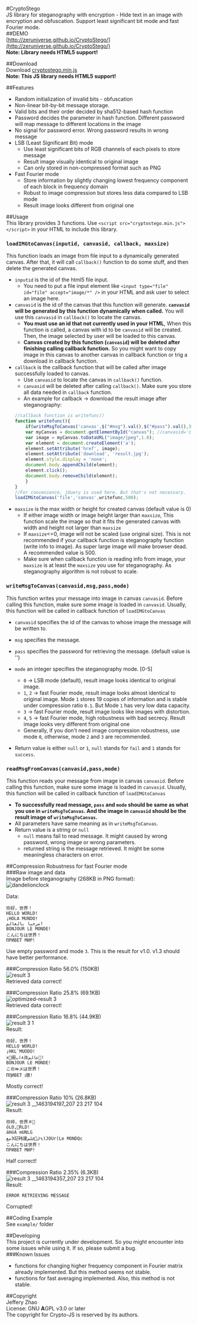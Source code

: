 #CryptoStego  
JS library for steganography with encryption - Hide text in an image with encryption and obfuscation. Support least significant bit mode and fast Fourier mode.      
##DEMO  
[http://zeruniverse.github.io/CryptoStego/](http://zeruniverse.github.io/CryptoStego/)  
**Note: Library needs HTML5 support!**  
   
##Download  
Download [cryptostego.min.js](https://github.com/zeruniverse/CryptoStego/releases/download/v1.3/cryptostego.min.js)  
**Note: This JS library needs HTML5 support!**  
  
##Features  
+ Random initialization of invalid bits - obfuscation  
+ Non-linear bit-by-bit message storage.    
+ Valid bits and their order decided by sha512-based hash function  
+ Password decides the parameter in hash function. Different password will map message to different locations in the image  
+ No signal for password error. Wrong password results in wrong message  
+ LSB (Least Significant Bit) mode
  + Use least significant bits of RGB channels of each pixels to store message  
  + Result image visually identical to original image  
  + Can only stored in non-compressed format such as PNG  
+ Fast Fourier mode
  + Store information by slightly changing lowest frequency component of each block in frequency domain  
  + Robust to image compression but stores less data compared to LSB mode  
  + Result image looks different from original one  
  
##Usage  
This library provides 3 functions. Use `<script src="cryptostego.min.js"></script>` in your HTML to include this library.  
### `loadIMGtoCanvas(inputid, canvasid, callback, maxsize)`  
This function loads an image from file input to a dynamically generated canvas. After that, it will call `callback()` function to do some stuff, and then delete the generated canvas.
  + `inputid` is the id of the html5 file input.
    + You need to put a file input element like `<input type="file" id="file" accept="image/*" />` in your HTML and ask user to select an image here.  
  + `canvasid` is the id of the canvas that this function will generate. **`canvasid` will be generated by this function dynamically when called.** You will use this `canvasid` in `callback()` to locate the canvas.    
    + **You must use an id that not currently used in your HTML**, When this function is called, a canvas with id to be `canvasid` will be created. Then, the image selected by user will be loaded to this canvas.  
    + **Canvas created by this function (`canvasid`) will be deleted after finishing calling callback function.** So you might want to copy image in this canvas to another canvas in callback function or trig a download in callback function.  
  + `callback` is the callback function that will be called after image successfully loaded to canvas.
    + Use `canvasid` to locate the canvas in `callback()` function.  
    + `canvasid` will be deleted after calling `callback()`. Make sure you store all data needed in `callback` function.  
    + An example for callback -> download the result image after steganography:
    ``` JavaScript
    //callback function is writefunc()
    function writefunc(){
        if(writeMsgToCanvas('canvas',$("#msg").val(),$("#pass").val(),3)!=null){ 
        var myCanvas = document.getElementById("canvas"); //canvasid='canvas'  
        var image = myCanvas.toDataURL("image/jpeg",1.0);    
        var element = document.createElement('a');
        element.setAttribute('href', image);
        element.setAttribute('download', 'result.jpg');
        element.style.display = 'none';
        document.body.appendChild(element);
        element.click();
        document.body.removeChild(element);        
        }
    }
    //For convenience, jQuery is used here. But that's not necessary.
    loadIMGtoCanvas('file','canvas',writefunc,500);
    ```
  + `maxsize` is the max width or height for created canvas (default value is 0)  
    + If either image width or image height larger than `maxsize`, This function scale the image so that it fits the generated canvas with width and height not larger than `maxsize`  
    + If `maxsize`<=0, image will not be scaled (use original size). This is not recommended if your callback function is steganography function (write info to image). As super large image will make browser dead. A recommended value is 500.  
    + Make sure when callback function is reading info from image, your `maxsize` is at least the `maxsize` you use for steganography. As steganography algorithm is not robust to scale.    
  
### `writeMsgToCanvas(canvasid,msg,pass,mode)`  
This function writes your message into image in canvas `canvasid`. Before calling this function, make sure some image is loaded in `canvasid`. Usually, this function will be called in callback function of `loadIMGtoCanvas`  
+ `canvasid` specifies the id of the canvas to whose image the message will be written to.  
+ `msg` specifies the message.  
+ `pass` specifies the password for retrieving the message. (default value is '')  
+ `mode` an integer specifies the steganography mode. [0-5]   
  + `0` -> LSB mode (default), result image looks identical to original image.  
  + `1`, `2` -> fast Fourier mode, result image looks almost identical to original image. Mode `1` stores 19 copies of information and is stable under compression ratio `0.1`. But Mode `1` has very low data capacity.   
  + `3` -> fast Fourier mode, result image looks like images with distortion.  
  + `4`, `5` -> fast Fourier mode, high robustness with bad secrecy. Result image looks very different from original one  
  + Generally, if you don't need image compression robustness, use mode `0`, otherwise, mode `2` and `3` are recommended.
  
+ Return value is either `null` or `1`, `null` stands for `fail` and `1` stands for `success`.  
  
### `readMsgFromCanvas(canvasid,pass,mode)`  
This function reads your message from image in canvas `canvasid`. Before calling this function, make sure some image is loaded in `canvasid`. Usually, this function will be called in callback function of `loadIMGtoCanvas`  
+ **To successfully read message, `pass` and `mode` should be same as what you use in `writeMsgToCanvas`. And the image in `canvasid` should be the result image of `writeMsgToCanvas`.**  
+ All parameters have same meaning as in `writeMsgToCanvas`.  
+ Return value is a string or `null`  
  + `null` means fail to read message. It might caused by wrong password, wrong image or wrong parameters.  
  + returned string is the message retrieved. It might be some meaningless characters on error.  
  
##Compression Robustness for fast Fourier mode  
###Raw image and data  
Image before steganography (268KB in PNG format):  
![dandelionclock](https://cloud.githubusercontent.com/assets/4648756/15265727/6b29773e-1941-11e6-9245-3275ff0afcf2.jpg)  

Data:  
```
你好，世界！
HELLO WORLD!
¡HOLA MUNDO!
مرحبا بالعالم!
BONJOUR LE MONDE!
こんにちは世界！
ПРИВЕТ МИР!
```

Use empty password and mode `3`. This is the result for v1.0. v1.3 should have better performance.    
  
###Compression Ratio 56.0% (150KB)  
![result 3](https://cloud.githubusercontent.com/assets/4648756/15265750/1986efc8-1942-11e6-8f4e-754e4c221f62.jpg)  
Retrieved data correct!  
  
###Compression Ratio 25.8% (69.1KB)  
![optimized-result 3](https://cloud.githubusercontent.com/assets/4648756/15265761/7e502a0a-1942-11e6-918e-f86fce06b001.jpg)  
Retrieved data correct!  
  
###Compression Ratio 16.8% (44.9KB)  
![result 3 1](https://cloud.githubusercontent.com/assets/4648756/15265783/5202b476-1943-11e6-921d-cbf1e1b76075.jpg)  
Result:  
```
你好，世界！
HELLO WORLD!
¡HKL`MUODO!
х阍٨اب诙عالم!
BONJOUR LE MONDE!
こ㊓ㅫメは世界！
ПȠИВЕТ ܐ萠!
```  
Mostly correct!  
  
###Compression Ratio 10% (26.8KB)  
![result 3 __1463194197_207 23 217 104](https://cloud.githubusercontent.com/assets/4648756/15265804/fc1d9c6e-1943-11e6-8325-6a5575447c8b.jpg)  
Result:  
```
你祽，世界＃
ōLO,׏RLD!
áHόA mUNLG 
معЭ記砘蘧لؙܧلمኂϊJOUr(Le MONDQc
こんにちは世界！
ПРИВЕТ МИР!
```  
Half correct!  
  
###Compression Ratio 2.35% (6.3KB)  
![result 3 __1463194357_207 23 217 104](https://cloud.githubusercontent.com/assets/4648756/15265818/7c9b7352-1944-11e6-9f32-3136fcdfb57d.jpg)  
Result:  
```
ERROR RETRIEVING MESSAGE
```  
Corrupted!  
  
##Coding Example  
See `example/` folder  
  
##Developing  
This project is currently under development. So you might encounter into some issues while using it. If so, please submit a bug.  
###Known Issues  
+ functions for changing higher frequency component in Fourier matrix already implemented. But this method seems not stable.  
+ functions for fast averaging implemented. Also, this method is not stable.  
  
##Copyright  
Jeffery Zhao  
License: GNU **A**GPL v3.0 or later  
The copyright for Crypto-JS is reserved by its authors.  